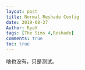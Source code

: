 ```yaml
---
layout: post
title: Normal Reshade Config
date: 2019-08-27
Author: RyoX
tags: [The Sims 4,Reshade]
comments: true
toc: true
---
```


啥也没有，只是测试。
